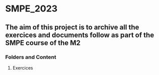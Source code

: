 # SMPE_2023

## The aim of this project is to archive all the exercices and documents follow as part of the SMPE course of the M2

### Folders and Content 
1. Exercices
